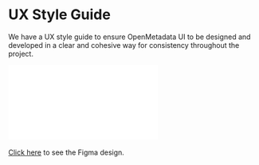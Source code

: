 # UX Style Guide

We have a UX style guide to ensure OpenMetadata UI to be designed and developed in a clear and cohesive way for consistency throughout the project.

![](<../../.gitbook/assets/openmetadat-style-guide (1).pdf>)

[Click here](https://www.figma.com/file/sw3NcGyvATuwL4l7astZXL/OpenMetadata-Style-Guide) to see the Figma design.
